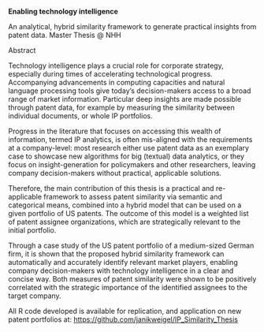**Enabling technology intelligence**

An analytical, hybrid similarity framework to generate practical insights from patent data.
Master Thesis @ NHH

Abstract

Technology intelligence plays a crucial role for corporate strategy, especially during times of accelerating technological progress. 
Accompanying advancements in computing capacities and natural language processing tools give today’s decision-makers access to a broad range of market information. 
Particular deep insights are made possible through patent data, for example by measuring the similarity between individual documents, or whole IP portfolios.

Progress in the literature that focuses on accessing this wealth of information, termed IP analytics, is often mis-aligned with the requirements at a company-level: 
most research either use patent data as an exemplary case to showcase new algorithms for big (textual) data analytics, or 
they focus on insight-generation for policymakers and other researchers, leaving company decision-makers without practical, applicable solutions.

Therefore, the main contribution of this thesis is a practical and re-applicable framework to assess patent similarity via semantic and categorical means, 
combined into a hybrid model that can be used on a given portfolio of US patents. 
The outcome of this model is a weighted list of patent assignee organizations, which are strategically relevant to the initial portfolio.  

Through a case study of the US patent portfolio of a medium-sized German firm, it is shown that the proposed hybrid similarity framework can 
automatically and accurately identify relevant market players, enabling company decision-makers with technology intelligence in a clear and concise way. 
Both measures of patent similarity were shown to be positively correlated with the strategic importance of the identified assignees to the target company.

All R code developed is available for replication, and application on new patent portfolios at: https://github.com/janikweigel/IP_Similarity_Thesis 
